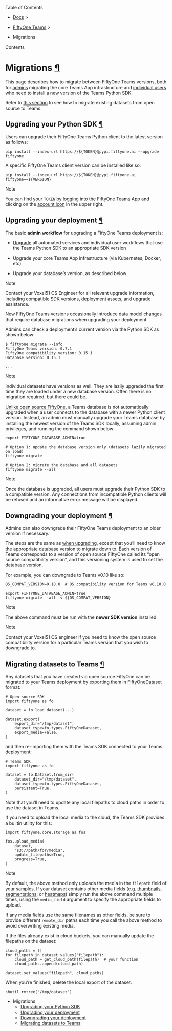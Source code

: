 Table of Contents

- [Docs](../index.html) >

- [FiftyOne Teams](index.html) >
- Migrations

Contents


# Migrations [¶](\#migrations "Permalink to this headline")

This page describes how to migrate between FiftyOne Teams versions, both for
[admins](#teams-upgrading) migrating the core Teams App infrastructure and
[individual users](#teams-upgrade-python-sdk) who need to install a new
version of the Teams Python SDK.

Refer to [this section](#teams-migrating-datasets) to see how to migrate
existing datasets from open source to Teams.

## Upgrading your Python SDK [¶](\#upgrading-your-python-sdk "Permalink to this headline")

Users can upgrade their FiftyOne Teams Python client to the latest version as
follows:

```
pip install --index-url https://${TOKEN}@pypi.fiftyone.ai –-upgrade fiftyone

```

A specific FiftyOne Teams client version can be installed like so:

```
pip install --index-url https://${TOKEN}@pypi.fiftyone.ai fiftyone==${VERSION}

```

Note

You can find your `TOKEN` by logging into the FiftyOne Teams App and
clicking on the [account icon](installation.html#teams-python-sdk) in the upper right.

## Upgrading your deployment [¶](\#upgrading-your-deployment "Permalink to this headline")

The basic **admin workflow** for upgrading a FiftyOne Teams deployment is:

- [Upgrade](#teams-upgrade-python-sdk) all automated services and
individual user workflows that use the Teams Python SDK to an appropriate
SDK version

- Upgrade your core Teams App infrastructure (via Kubernetes, Docker, etc)

- Upgrade your database’s version, as described below


Note

Contact your Voxel51 CS Engineer for all relevant upgrade information,
including compatible SDK versions, deployment assets, and upgrade
assistance.

New FiftyOne Teams versions occasionally introduce data model changes that
require database migrations when upgrading your deployment.

Admins can check a deployment’s current version via the Python SDK as shown
below:

```
$ fiftyone migrate --info
FiftyOne Teams version: 0.7.1
FiftyOne compatibility version: 0.15.1
Database version: 0.15.1

...

```

Note

Individual datasets have versions as well. They are lazily upgraded the
first time they are loaded under a new database version. Often there is no
migration required, but there could be.

[Unlike open source FiftyOne](https://voxel51.com/docs/fiftyone/user_guide/config.html#database-migrations),
a Teams database is not automatically upgraded when a user connects to the
database with a newer Python client version. Instead, an admin must manually
upgrade your Teams database by installing the newest version of the Teams SDK
locally, assuming admin privileges, and running the command shown below:

```
export FIFTYONE_DATABASE_ADMIN=true

# Option 1: update the database version only (datasets lazily migrated on load)
fiftyone migrate

# Option 2: migrate the database and all datasets
fiftyone migrate --all

```

Note

Once the database is upgraded, all users must upgrade their Python SDK to a
compatible version. Any connections from incompatible Python clients will
be refused and an informative error message will be displayed.

## Downgrading your deployment [¶](\#downgrading-your-deployment "Permalink to this headline")

Admins can also downgrade their FiftyOne Teams deployment to an older version
if necessary.

The steps are the same as [when upgrading](#teams-upgrading), except that
you’ll need to know the appropriate database version to migrate down to. Each
version of Teams corresponds to a version of open source FiftyOne called its
“open source compatibility version”, and this versioning system is used to set
the database version.

For example, you can downgrade to Teams v0.10 like so:

```
OS_COMPAT_VERSION=0.18.0  # OS compatibility version for Teams v0.10.0

export FIFTYONE_DATABASE_ADMIN=true
fiftyone migrate --all -v ${OS_COMPAT_VERSION}

```

Note

The above command must be run with the **newer SDK version** installed.

Note

Contact your Voxel51 CS engineer if you need to know the open source
compatibility version for a particular Teams version that you wish to
downgrade to.

## Migrating datasets to Teams [¶](\#migrating-datasets-to-teams "Permalink to this headline")

Any datasets that you have created via open source FiftyOne can be migrated to
your Teams deployment by exporting them in
[FiftyOneDataset](../user_guide/export_datasets.html#fiftyonedataset-export) format:

```
# Open source SDK
import fiftyone as fo

dataset = fo.load_dataset(...)

dataset.export(
    export_dir="/tmp/dataset",
    dataset_type=fo.types.FiftyOneDataset,
    export_media=False,
)

```

and then re-importing them with the Teams SDK connected to your Teams
deployment:

```
# Teams SDK
import fiftyone as fo

dataset = fo.Dataset.from_dir(
    dataset_dir="/tmp/dataset",
    dataset_type=fo.types.FiftyOneDataset,
    persistent=True,
)

```

Note that you’ll need to update any local filepaths to cloud paths in order to
use the dataset in Teams.

If you need to upload the local media to the cloud, the Teams SDK provides a
builtin utility for this:

```
import fiftyone.core.storage as fos

fos.upload_media(
    dataset,
    "s3://path/for/media",
    update_filepaths=True,
    progress=True,
)

```

Note

By default, the above method only uploads the media in the `filepath`
field of your samples. If your dataset contains other media fields (e.g.
[thumbnails](../user_guide/using_datasets.html#dataset-app-config-media-fields),
[segmentations](../user_guide/using_datasets.html#semantic-segmentation), or
[heatmaps](../user_guide/using_datasets.html#heatmaps)) simply run the above command multiple times,
using the `media_field` argument to specify the appropriate fields to
upload.

If any media fields use the same filenames as other fields, be sure to
provide different `remote_dir` paths each time you call the above method
to avoid overwriting existing media.

If the files already exist in cloud buckets, you can manually update the
filepaths on the dataset:

```
cloud_paths = []
for filepath in dataset.values("filepath"):
    cloud_path = get_cloud_path(filepath)  # your function
    cloud_paths.append(cloud_path)

dataset.set_values("filepath", cloud_paths)

```

When you’re finished, delete the local export of the dataset:

```
shutil.rmtree("/tmp/dataset")

```

- Migrations
  - [Upgrading your Python SDK](#upgrading-your-python-sdk)
  - [Upgrading your deployment](#upgrading-your-deployment)
  - [Downgrading your deployment](#downgrading-your-deployment)
  - [Migrating datasets to Teams](#migrating-datasets-to-teams)